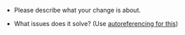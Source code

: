 * Please describe what your change is about.

* What issues does it solve? (Use [autoreferencing for this](https://help.github.com/articles/basic-writing-and-formatting-syntax/#referencing-issues-and-pull-requests))

